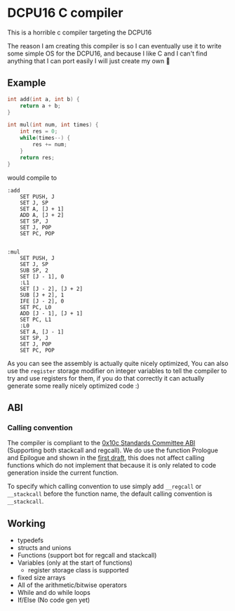 # DCPU16 C compiler

This is a horrible c compiler targeting the DCPU16 

The reason I am creating this compiler is so I can eventually use it to write
some simple OS for the DCPU16, and because I like C and I can't find anything 
that I can port easily I will just create my own :shrug:

## Example 

```c
int add(int a, int b) {
    return a + b;
}

int mul(int num, int times) {
    int res = 0;
    while(times--) {
        res += num;
    }
    return res;
}
```

would compile to
```
:add
    SET PUSH, J
    SET J, SP
    SET A, [J + 1]
    ADD A, [J + 2]
    SET SP, J
    SET J, POP
    SET PC, POP


:mul
    SET PUSH, J
    SET J, SP
    SUB SP, 2
    SET [J - 1], 0
    :L1
    SET [J - 2], [J + 2]
    SUB [J + 2], 1
    IFE [J - 2], 0
    SET PC, L0
    ADD [J - 1], [J + 1]
    SET PC, L1
    :L0
    SET A, [J - 1]
    SET SP, J
    SET J, POP
    SET PC, POP
```

As you can see the assembly is actually quite nicely optimized, You can also use the `register` storage modifier on 
integer variables to tell the compiler to try and use registers for them, if you do that correctly it can actually
generate some really nicely optimized code :)

## ABI
### Calling convention
The compiler is compliant to the [0x10c Standards Committee ABI](https://github.com/0x10cStandardsCommittee/0x10c-Standards/blob/master/ABI/ABI%20draft%202.txt) 
(Supporting both stackcall and regcall). We do use the function Prologue and Epilogue and shown in the [first draft](https://github.com/0x10cStandardsCommittee/0x10c-Standards/blob/master/ABI/Draft_ABI_1.txt#L49-L70), 
this does not affect calling functions which do not implement that because it is only related to code generation inside
the current function.

To specify which calling convention to use simply add `__regcall` or `__stackcall` before the function name, the default
calling convention is `__stackcall`.

## Working
* typedefs 
* structs and unions
* Functions (support bot for regcall and stackcall)
* Variables (only at the start of functions)
    * register storage class is supported
* fixed size arrays
* All of the arithmetic/bitwise operators
* While and do while loops
* If/Else (No code gen yet)